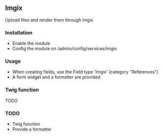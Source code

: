## Imgix

Upload files and render them through imgix

### Installation

* Enable the module
* Config the module on /admin/config/services/imgix

### Usage

* When creating fields, use the Field type 'Imgix' (category "References")
* A form widget and a formatter are provided

### Twig function

TODO


### TODO

* Twig function
* Provide a formatter
